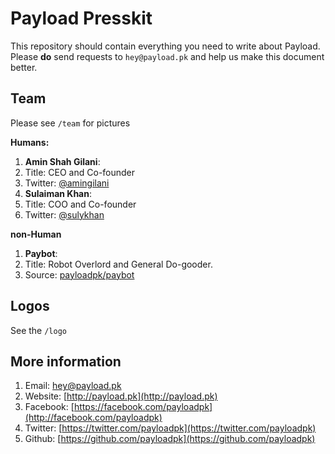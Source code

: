 Payload Presskit
================

This repository should contain everything you need to write about Payload.
Please **do** send requests to `hey@payload.pk` and help us make this document
better.

Team
------

Please see `/team` for pictures

**Humans:**


1. **Amin Shah Gilani**:
  1. Title: CEO and Co-founder
  2. Twitter: [@amingilani](https://twitter.com/amingilani)
2. **Sulaiman Khan**:
  1. Title: COO and Co-founder
  2. Twitter: [@sulykhan](https://twitter.com/sulykhan)

**non-Human**

1. **Paybot**:
  1. Title: Robot Overlord and General Do-gooder.
  2. Source: [payloadpk/paybot](https://github.com/payloadpk/paybot)

Logos
-----
See the `/logo`

More information
-------

1. Email: [hey@payload.pk](mailto:hey@payload.pk)
2. Website: [http://payload.pk](http://payload.pk)
3. Facebook: [https://facebook.com/payloadpk](http://facebook.com/payloadpk)
4. Twitter: [https://twitter.com/payloadpk](https://twitter.com/payloadpk)
5. Github: [https://github.com/payloadpk](https://github.com/payloadpk)
